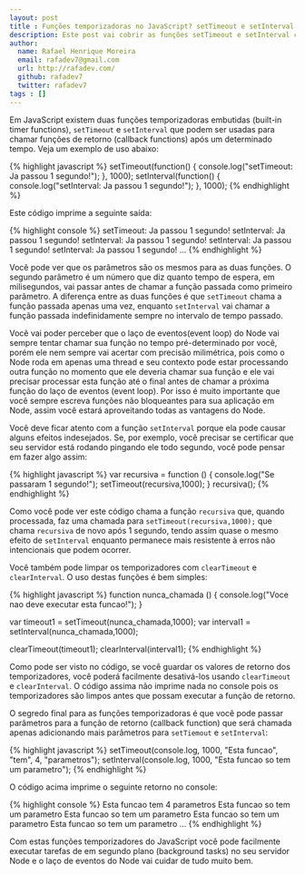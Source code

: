 ```yaml
---
layout: post
title : Funções temporizadoras no JavaScript? setTimeout e setInterval
description: Este post vai cobrir as funções setTimeout e setInterval chamadas funções temporizadoras embutidas (built-in timer functions) do JavaScript
author:
  name: Rafael Henrique Moreira
  email: rafadev7@gmail.com
  url: http://rafadev.com/
  github: rafadev7
  twitter: rafadev7
tags : []
---
```

Em JavaScript existem duas funções temporizadoras embutidas (built-in timer functions), <code>setTimeout</code> e <code>setInterval</code> que podem ser usadas para chamar funções de retorno (callback functions) após um determinado tempo. Veja um exemplo de uso abaixo:

{% highlight javascript %}
setTimeout(function() { console.log("setTimeout: Ja passou 1 segundo!"); }, 1000);
setInterval(function() { console.log("setInterval: Ja passou 1 segundo!"); }, 1000);
{% endhighlight %}

Este código imprime a seguinte saída:

{% highlight console %}
setTimeout: Ja passou 1 segundo!
setInterval: Ja passou 1 segundo!
setInterval: Ja passou 1 segundo!
setInterval: Ja passou 1 segundo!
setInterval: Ja passou 1 segundo!
...
{% endhighlight %}

Você pode ver que os parâmetros são os mesmos para as duas funções. O segundo parâmetro é um número que diz quanto tempo de espera, em milisegundos, vai passar antes de chamar a função passada como primeiro parâmetro. A diferença entre as duas funções é que <code>setTimeout</code> chama a função passada apenas uma vez, enquanto <code>setInterval</code> vai chamar a função passada indefinidamente sempre no intervalo de tempo passado.

Você vai poder perceber que o laço de eventos(event loop) do Node vai sempre tentar chamar sua função no tempo pré-determinado por você, porém ele nem sempre vai acertar com precisão milimétrica, pois como o Node roda em apenas uma thread e seu contexto pode estar processando outra função no momento que ele deveria chamar sua função e ele vai precisar processar esta função até o final antes de chamar a próxima função do laço de eventos (event loop). Por isso é muito importante que você sempre escreva funções não bloqueantes para sua aplicação em Node, assim você estará aproveitando todas as vantagens do Node.

Você deve ficar atento com a função <code>setInterval</code> porque ela pode causar alguns efeitos indesejados. Se, por exemplo, você precisar se certificar que seu servidor está rodando pingando ele todo segundo, você pode pensar em fazer algo assim:

{% highlight javascript %}
var recursiva = function () {
    console.log("Se passaram 1 segundo!");
    setTimeout(recursiva,1000);
}
recursiva();
{% endhighlight %}

Como você pode ver este código chama a função <code>recursiva</code> que, quando processada, faz uma chamada para <code>setTimeout(recursiva,1000);</code> que chama <code>recursiva</code> de novo após 1 segundo, tendo assim quase o mesmo efeito de <code>setInterval</code> enquanto permanece mais resistente à erros não intencionais que podem ocorrer.

Você também pode limpar os temporizadores com <code>clearTimeout</code> e <code>clearInterval</code>. O uso destas funções é bem simples:

{% highlight javascript %}
function nunca_chamada () {
  console.log("Voce nao deve executar esta funcao!");
}

var timeout1 = setTimeout(nunca_chamada,1000);
var interval1 = setInterval(nunca_chamada,1000);

clearTimeout(timeout1);
clearInterval(interval1);
{% endhighlight %}

Como pode ser visto no código, se você guardar os valores de retorno dos temporizadores, você poderá facilmente desativá-los usando <code>clearTimeout</code> e <code>clearInterval</code>. O código assima não imprime nada no console pois os temporizadores são limpos antes que possam executar a função de retorno.

O segredo final para as funções temporizadoras é que você pode passar parâmetros para a função de retorno (callback function) que será chamada apenas adicionando mais parâmetros para <code>setTiemout</code> e <code>setInterval</code>:

{% highlight javascript %}
setTimeout(console.log, 1000, "Esta funcao", "tem", 4, "parametros");
setInterval(console.log, 1000, "Esta funcao so tem um parametro");
{% endhighlight %}

O código acima imprime o seguinte retorno no console:

{% highlight console %}
Esta funcao tem 4 parametros
Esta funcao so tem um parametro
Esta funcao so tem um parametro
Esta funcao so tem um parametro
Esta funcao so tem um parametro
...
{% endhighlight %}

Com estas funções temporizadores do JavaScript você pode facilmente executar tarefas de em segundo plano (background tasks) no seu servidor Node e o laço de eventos do Node vai cuidar de tudo muito bem.
